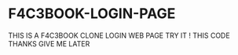 # F4C3BOOK-LOGIN-PAGE
THIS IS A F4C3BOOK CLONE LOGIN WEB PAGE 
TRY IT ! THIS CODE 
THANKS GIVE ME LATER
